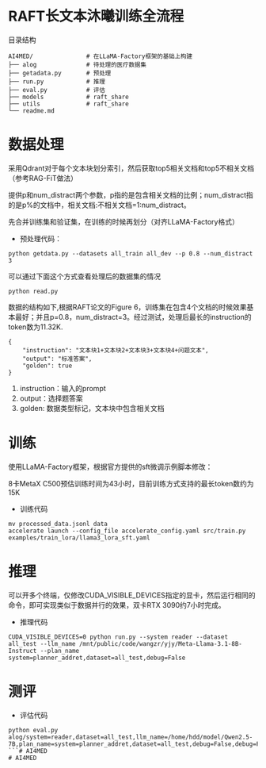 # RAFT长文本沐曦训练全流程

目录结构
```
AI4MED/               # 在LLaMA-Factory框架的基础上构建
├── alog              # 待处理的医疗数据集   
├── getadata.py       # 预处理
├── run.py            # 推理
├── eval.py           # 评估
├── models            # raft_share
├── utils             # raft_share
└── readme.md
```

# 数据处理

采用Qdrant对于每个文本块划分索引，然后获取top5相关文档和top5不相关文档（参考RAG-FiT做法）

提供p和num_distract两个参数，p指的是包含相关文档的比例；num_distract指的是p%的文档中，相关文档:不相关文档=1:num_distract。

先合并训练集和验证集，在训练的时候再划分（对齐LLaMA-Factory格式）

- 预处理代码：

```
python getdata.py --datasets all_train all_dev --p 0.8 --num_distract 3
```

可以通过下面这个方式查看处理后的数据集的情况
```
python read.py
```

数据的结构如下,根据RAFT论文的Figure 6，训练集在包含4个文档的时候效果基本最好；并且p=0.8，num_distract=3。经过测试，处理后最长的instruction的token数为11.32K.

```
{
    "instruction": "文本块1+文本块2+文本块3+文本块4+问题文本",
    "output": "标准答案",
    "golden": true
}
```
1. instruction：输入的prompt
2. output：选择题答案
3. golden: 数据类型标记，文本块中包含相关文档

# 训练
使用LLaMA-Factory框架，根据官方提供的sft微调示例脚本修改：

8卡MetaX C500预估训练时间为43小时，目前训练方式支持的最长token数约为15K

- 训练代码

```
mv processed_data.jsonl data
accelerate launch --config_file accelerate_config.yaml src/train.py examples/train_lora/llama3_lora_sft.yaml
```

# 推理
可以开多个终端，仅修改CUDA_VISIBLE_DEVICES指定的显卡，然后运行相同的命令，即可实现类似于数据并行的效果，双卡RTX 3090约7小时完成。

- 推理代码

```
CUDA_VISIBLE_DEVICES=0 python run.py --system reader --dataset all_test --llm_name /mnt/public/code/wangzr/yjy/Meta-Llama-3.1-8B-Instruct --plan_name system=planner_addret,dataset=all_test,debug=False
```

# 测评

- 评估代码

```
python eval.py alog/system=reader,dataset=all_test,llm_name=/home/hdd/model/Qwen2.5-7B,plan_name=system=planner_addret,dataset=all_test,debug=False,debug=False
```# AI4MED
# AI4MED
